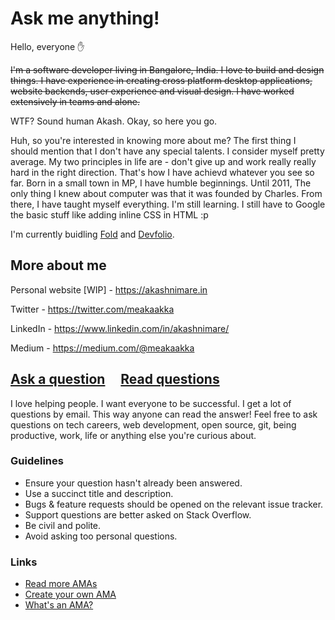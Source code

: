 # Ask me anything!
Hello, everyone ✋

~~I'm a software developer living in Bangalore, India. I love to build and design things.
I have experience in creating cross platform desktop applications, website backends, user experience and visual design. I have worked extensively in teams and alone.~~

WTF? Sound human Akash. Okay, so here you go.

Huh, so you're interested in knowing more about me? The first thing I should mention that I don't have any special talents. I consider myself pretty average.
My two principles in life are - don't give up and work really really hard in the right direction. That's how I have achievd whatever you see so far.
Born in a small town in MP, I have humble beginnings. Until 2011, The only thing I knew about computer was that it was founded by Charles. From there, I have taught myself everything. I'm still learning. I still have to Google the basic stuff like adding inline CSS in HTML :p

I'm currently buidling [Fold](https://fold.money/) and [Devfolio](https://devfolio.co).

## More about me
Personal website [WIP] - https://akashnimare.in

Twitter - https://twitter.com/meakaakka

LinkedIn - https://www.linkedin.com/in/akashnimare/

Medium - https://medium.com/@meakaakka

## [Ask a question](../../issues/new) &nbsp;&nbsp;&nbsp; [Read questions](../../issues?utf8=%E2%9C%93&q=is%3Aissue%20is%3Aclosed%20sort%3Aupdated-desc%20-label%3Ahidden)

I love helping people. I want everyone to be successful. I get a lot of questions by email. This way anyone can read the answer!
Feel free to ask questions on tech careers, web development, open source, git, being productive, work, life or anything else you're curious about.



### Guidelines

- Ensure your question hasn't already been answered.
- Use a succinct title and description.
- Bugs & feature requests should be opened on the relevant issue tracker.
- Support questions are better asked on Stack Overflow.
- Be civil and polite.
- Avoid asking too personal questions.

### Links

- [Read more AMAs](https://github.com/sindresorhus/amas)
- [Create your own AMA](https://github.com/sindresorhus/amas/blob/master/create-ama.md)
- [What's an AMA?](https://en.wikipedia.org/wiki//r/IAmA)

